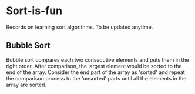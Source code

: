 # Sort-is-fun
Records on learning sort algorithms. To be updated anytime. 

## Bubble Sort
Bubble sort compares each two consecutive elements and puts them in the right order. After comparison, the largest element would be sorted to the end of the array. Consider the end part of the array as 'sorted' and repeat the comparison process to the 'unsorted' parts until all the elements in the array are sorted. 
